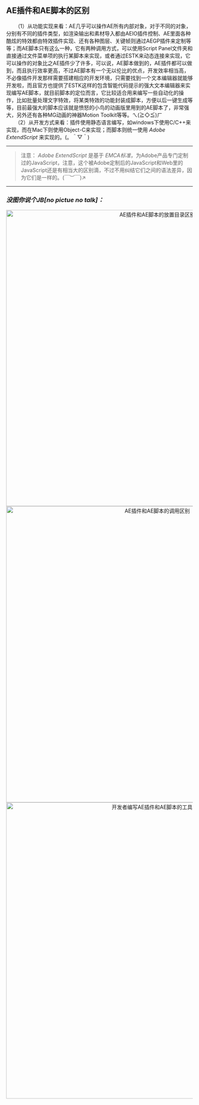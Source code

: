 ## AE插件和AE脚本的区别
 &#160;&#160;&#160;&#160;&#160;&#160;（1）从功能实现来看：AE几乎可以操作AE所有内部对象，对于不同的对象，分别有不同的插件类型，如渲染输出和素材导入都由AEIO插件控制、AE里面各种酷炫的特效都由特效插件实现、还有各种图层、关键帧则通过AEGP插件来定制等等；而AE脚本只有这么一种，它有两种调用方式，可以使用Script Panel文件夹和直接通过文件菜单项的执行某脚本来实现，或者通过ESTK来动态连接来实现，它可以操作的对象比之AE插件少了许多，可以说，AE脚本做到的，AE插件都可以做到，而且执行效率更高，不过AE脚本有一个无以伦比的优点，开发效率相当高，不必像插件开发那样需要搭建相应的开发环境，只需要找到一个文本编辑器就能够开发啦，而且官方也提供了ESTK这样的包含智能代码提示的强大文本编辑器来实现编写AE脚本，就目前脚本的定位而言，它比较适合用来编写一些自动化的操作，比如批量处理文字特效，将某类特效的功能封装成脚本，方便以后一键生成等等，目前最强大的脚本应该就是愤怒的小鸟的动画版里用到的AE脚本了，非常强大，另外还有各种MG动画的神器Motion Toolkit等等。ㄟ(≧◇≦)ㄏ
<br>
 &#160;&#160;&#160;&#160;&#160;&#160;（2）从开发方式来看：插件使用静态语言编写，如windows下使用C/C++来实现，而在Mac下则使用Object-C来实现；而脚本则统一使用 *Adobe ExtendScript* 来实现的。(。＾▽＾)

***
> 注意：
*Adobe ExtendScript* 是基于 *EMCA标准*，为Adobe产品专门定制过的JavaScript，注意，这个被Adobe定制后的JavaScript和Web里的JavaScript还是有相当大的区别滴，不过不用纠结它们之间的语法差异，因为它们是一样的。(￣︶￣)↗

***
### *没图你说个JB[no pictue no talk]：*
<div  align="center">    
<img src="assets/003/001-a16c319b.png" width = "800" alt="AE插件和AE脚本的放置目录区别" align=center />
</div>
<div  align="center">    
<img src="assets/003/001-e0835ce2.png" width = "800" alt="AE插件和AE脚本的调用区别" align=center />
</div>
<div  align="center">    
<img src="assets/003/001-a75a7363.png" width = "800" alt="开发者编写AE插件和AE脚本的工具区别" align=center />
</div>
